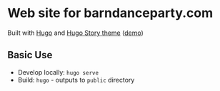 # Web site for barndanceparty.com

Built with [Hugo](https://gohugo.io/) and [Hugo Story theme](https://themes.gohugo.io/themes/hugo-story/) ([demo](https://caressofsteel.github.io/demos/hugo/hugo-story))

## Basic Use

- Develop locally: `hugo serve`
- Build: `hugo` - outputs to `public` directory

